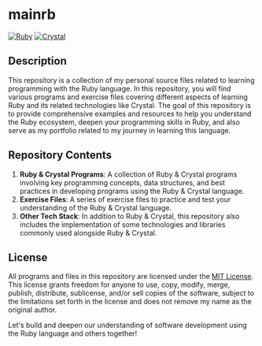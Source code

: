 # mainrb

[![Ruby](https://img.shields.io/badge/Ruby-%23CC0000?style=flat&logo=ruby&logoColor=white)](https://www.ruby-lang.org/) [![Crystal](https://img.shields.io/badge/Crystal-%23000000?style=flat&logo=crystal&logoColor=white)](https://crystal-lang.org/)

## Description

This repository is a collection of my personal source files related to learning programming with the Ruby language. In this repository, you will find various programs and exercise files covering different aspects of learning Ruby and its related technologies like Crystal. The goal of this repository is to provide comprehensive examples and resources to help you understand the Ruby ecosystem, deepen your programming skills in Ruby, and also serve as my portfolio related to my journey in learning this language.

## Repository Contents

1. **Ruby & Crystal Programs**: A collection of Ruby & Crystal programs involving key programming concepts, data structures, and best practices in developing programs using the Ruby & Crystal language.
2. **Exercise Files**: A series of exercise files to practice and test your understanding of the Ruby & Crystal language.
3. **Other Tech Stack**: In addition to Ruby & Crystal, this repository also includes the implementation of some technologies and libraries commonly used alongside Ruby & Crystal.

## License

All programs and files in this repository are licensed under the [MIT License](LICENSE). This license grants freedom for anyone to use, copy, modify, merge, publish, distribute, sublicense, and/or sell copies of the software, subject to the limitations set forth in the license and does not remove my name as the original author.

Let's build and deepen our understanding of software development using the Ruby language and others together!
